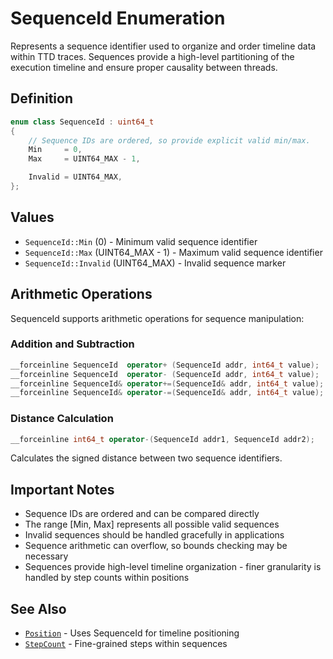 # SequenceId Enumeration

Represents a sequence identifier used to organize and order timeline data within TTD traces. Sequences provide a high-level partitioning of the execution timeline and ensure proper
causality between threads.

## Definition

```cpp
enum class SequenceId : uint64_t
{
    // Sequence IDs are ordered, so provide explicit valid min/max.
    Min     = 0,
    Max     = UINT64_MAX - 1,

    Invalid = UINT64_MAX,
};
```

## Values

- `SequenceId::Min` (0) - Minimum valid sequence identifier
- `SequenceId::Max` (UINT64_MAX - 1) - Maximum valid sequence identifier
- `SequenceId::Invalid` (UINT64_MAX) - Invalid sequence marker

## Arithmetic Operations

SequenceId supports arithmetic operations for sequence manipulation:

### Addition and Subtraction
```cpp
__forceinline SequenceId  operator+ (SequenceId addr, int64_t value);
__forceinline SequenceId  operator- (SequenceId addr, int64_t value);
__forceinline SequenceId& operator+=(SequenceId& addr, int64_t value);
__forceinline SequenceId& operator-=(SequenceId& addr, int64_t value);
```

### Distance Calculation
```cpp
__forceinline int64_t operator-(SequenceId addr1, SequenceId addr2);
```
Calculates the signed distance between two sequence identifiers.

## Important Notes

- Sequence IDs are ordered and can be compared directly
- The range [Min, Max] represents all possible valid sequences
- Invalid sequences should be handled gracefully in applications
- Sequence arithmetic can overflow, so bounds checking may be necessary
- Sequences provide high-level timeline organization - finer granularity is handled by step counts within positions

## See Also

- [`Position`](../IReplayEngine.h/struct-Position.md) - Uses SequenceId for timeline positioning
- [`StepCount`](../IReplayEngine.h/enum-StepCount.md) - Fine-grained steps within sequences
